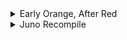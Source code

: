 <details>
<summary>Early Orange, After Red</summary>

- [ヒクイドリ](early_orange_after_red/hikuidori)
</details>

<details>
<summary>Juno Recompile</summary>

- [制服とカーテンコール](juno_recompile/seifuku_to_curtaincall)
</details>